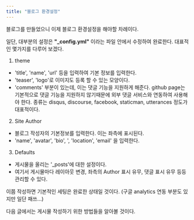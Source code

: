 ```yaml
---
title: "블로그 환경설정"
---
```


블로그를 만들었으니 이제 블로그 환경설정을 해야할 차례이다.

일단, 대부분의 설정은 **"_config.yml"** 이라는 파일 안에서 수정하여 완료한다.
대표적인 몇가지를 다루어 보겠다.

1. theme
- 'title', 'name', 'url' 등을 입력하여 기본 정보를 입력한다.
- 'teaser', 'logo'로 이미지도 등록 할 수 있는 모양이다.
- 'comments' 부분이 있는데, 이는 댓글 기능을 지원하게 해준다.
github page는 기본적으로 댓글 기능을 지원하지 않기때문에 외부 댓글 서비스와 연동하여 사용해야 한다.
종류는 disqus, discourse, facebook, staticman, utterances 정도가 대표적이다.

2. Site Author
- 블로그 작성자의 기본정보를 입력한다. 이는 좌측에 표시된다.
- 'name', 'avatar', 'bio', ', 'location', 'email' 을 입력한다.

3. Defaults
- 게시물을 올리는 '_posts'에 대한 설정이다.
- 여기서 게시물마다 레이아웃 변경, 좌측의 Author 표시 유무, 댓글 표시 유무 등등 관리할 수 있다.

이쯤 작성하면 기본적인 세팅은 완료한 상태일 것이다. (구글 analytics 연동 부분도 있지만 일단 패쓰...)

다음 글에서는 게시물 작성하기 위한 방법들을 알아볼 것이다.
